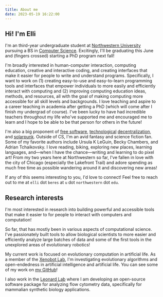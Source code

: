 ```yaml
---
title: About me
date: 2023-05-19 16:22:00
---
```


## Hi! I'm Elli

I'm an third-year undergraduate student at [Northwestern University](https://www.northwestern.edu/) pursuing a BS in [Computer Science](https://www.mccormick.northwestern.edu/computer-science/).
Excitingly, I'll be graduating this June and (fingers crossed) starting a PhD program next fall!

I'm broadly interested in human-computer interaction, computing education, creative and interactive coding, and creating interfaces that make it easier for people to write and understand programs.
Specifically, I want to work on (1) creating easy-to-use and easy-to-learn programming tools and interfaces that empower individuals to more easily and efficiently interact with computing and (2) improving computing education ideas, methods, and resources, all with the goal of making computing more accessible for all skill levels and backgrounds.
I love teaching and aspire to a career teaching in academia after getting a PhD (which will come after I finish my undergrad of course).
I've been lucky to have had incredible teachers throughout my life who've supported me and encouraged me to learn and I hope to be able to be that person for others in the future!

I'm also a big proponent of [free software](https://www.gnu.org/philosophy/free-sw.en.html), [technological](https://redecentralize.org) [decentralization](https://medium.com/daia/decentralized-ai-manifesto-e79de7ea78b2), and [solarpunk](https://www.re-des.org/a-solarpunk-manifesto/).
Outside of CS, I'm an avid fantasy and science fiction fan.
Some of my favorite authors include Ursula K LeGuin, Becky Chambers, and Adrian Tchaikovsky.
I love reading, biking, exploring new places, learning languages, and—when I have the chance—writing and learning to do pixel art!
From my two years here at Northwestern so far, I've fallen in love with the city of Chicago (especially the Lakefront Trail) and adore spending as much free time as possible wandering around it and discovering new areas!

If any of this seems interesting to you, I'd love to connect!
Feel free to reach out to me at ```elli``` dot ```beres``` at ```u``` dot ```northwestern``` dot ```edu```.

## Research interests

I'm most interested in research into building powerful and accessible tools that make it easier to for people to interact with computers and computation!

So far, that has mostly been in various aspects of computational science.
I've passionately built tools to allow biological scientists to more easier and efficiently analyze large batches of data and some of the first tools in the unexplored areas of evolutionary robotics!

<!-- Going forward, I hope to continue working towards building tools that let people do computing more effectively and efficiently. -->
<!-- I would love to combine this passionate with my fascination for languages in the field of programming languages to help design programming languages that enable users to write easier, safer, less buggy, and more correct code! -->

My current work is focused on evolutionary computation in artificial life.
As a member of the [Xenobot Lab](https://www.xenobot.group), I'm investigating evolutionary algorithms and open-endedness in artificial intelligence and artificial life.
You can see some of my work on [my GitHub](https://www.github.com/ellifteria)!

I also work in the [Leonard Lab](https://www.leonard.northwestern.edu) where I  am developing an open-source software package for analyzing flow cytometry data, specifically for mammalian synthetic biology applications.
